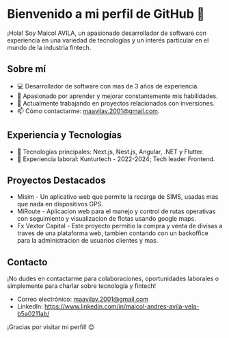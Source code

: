 # Bienvenido a mi perfil de GitHub 👋

¡Hola! Soy Maicol AVILA, un apasionado desarrollador de software con experiencia en una variedad de tecnologías y un interés particular en el mundo de la industria fintech.

## Sobre mí
- 💻 Desarrollador de software con mas de 3 años de experiencia.
- 🌱 Apasionado por aprender y mejorar constantemente mis habilidades.
- 🔭 Actualmente trabajando en proyectos relacionados con inversiones.
- 📫 Cómo contactarme: maavilav.2001@gmail.com.

## Experiencia y Tecnologías
- 🚀 Tecnologías principales: Next.js, Nest.js, Angular, .NET y Flutter.
- 💼 Experiencia laboral: Kunturtech - 2022-2024; Tech leader Frontend.

## Proyectos Destacados
- Misim - Un aplicativo web que permite la recarga de SIMS, usadas mas que nada en dispositivos GPS.
- MiRoute - Aplicacion web para el manejo y control de rutas operativas con seguimiento y visualizacion de flotas usando google maps.
- Fx Vextor Capital - Este proyecto permitio la compra y venta de divisas a traves de una plataforma web, tambien contando con un backoffice para la administracion de usuarios clientes y mas.

## Contacto
¡No dudes en contactarme para colaboraciones, oportunidades laborales o simplemente para charlar sobre tecnología y fintech!

- Correo electrónico: maavilav.2001@gmail.com
- LinkedIn: https://www.linkedin.com/in/maicol-andres-avila-vela-b5a0211ab/

¡Gracias por visitar mi perfil! 😊
